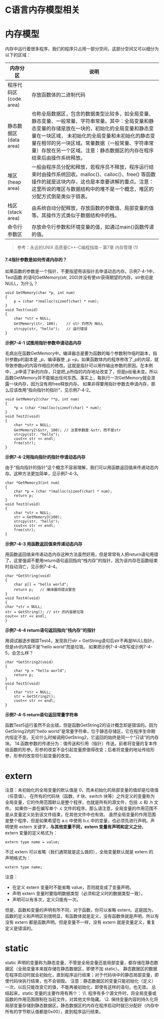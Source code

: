 # C语言内存模型相关

# 内存模型

内存中运行着很多程序，我们的程序只占用一部分空间，这部分空间又可以细分为以下的区域：

| 内存分区             | 说明                                       |
| ---------------- | ---------------------------------------- |
| 程序代码区(code area) | 存放函数体的二进制代码                              |
| 静态数据区(data area) | 也称全局数据区，包含的数据类型比较多，如全局变量、静态变量、一般常量、字符串常量。其中：全局变量和静态变量的存储是放在一块的，初始化的全局变量和静态变量在一块区域， 未初始化的全局变量和未初始化的静态变量在相邻的另一块区域。常量数据（一般常量、字符串常量）存放在另一个区域。注意：静态数据区的内存在程序结束后由操作系统释放。 |
| 堆区(heap area)    | 一般由程序员分配和释放，若程序员不释放，程序运行结束时由操作系统回收。malloc()、calloc()、free() 等函数操作的就是这块内存，这也是本章要讲解的重点。注意：这里所说的堆区与数据结构中的堆不是一个概念，堆区的分配方式倒是类似于链表。 |
| 栈区(stack area)   | 由系统自动分配释放，存放函数的参数值、局部变量的值等。其操作方式类似于数据结构中的栈。 |
| 命令行参数区           | 存放命令行参数和环境变量的值，如通过main()函数传递的值。          |

> 参考：永远的UNIX 高质量C++-C编程指南 – 第7章 内存管理 (1)

#### 7.4指针参数是如何传递内存的？

如果函数的参数是一个指针，不要指望用该指针去申请动态内存。示例7-4-1中，Test函数 
的语句GetMemory(str, 200)并没有使str获得期望的内存，str依旧是NULL，为什么？

```
void GetMemory(char *p, int num)
{
    p = (char *)malloc(sizeof(char) * num);
}
void Test(void)
{
    char *str = NULL;
    GetMemory(str, 100);    // str 仍然为 NULL
    strcpy(str, "hello");   // 运行错误
}
```

**示例7-4-1 试图用指针参数申请动态内存**

毛病出在函数GetMemory中。编译器总是要为函数的每个参数制作临时副本，指针参数p的副本是 _p，编译器使 _p =p。如果函数体内的程序修改了_p的内容，就导致参数p的内容作相应的修改。这就是指针可以用作输出参数的原因。在本例中，_p申请了新的内存，只是把_p所指的内存地址改变了，但是p丝毫未变。所以函数GetMemory并不能输出任何东西。事实上，每执行一次GetMemory就会泄露一块内存，因为没有用free释放内存。 
如果非得要用指针参数去申请内存，那么应该改用“指向指针的指针”，见示例7-4-2。

```
void GetMemory2(char **p, int num)
{
    *p = (char *)malloc(sizeof(char) * num);
}
void Test2(void)
{
    char *str = NULL;
    GetMemory2(&str, 100); // 注意参数是 &str，而不是str
    strcpy(str, "hello");  
    cout<< str << endl;
    free(str);
}
```

**示例7-4-2用指向指针的指针申请动态内存**

由于“指向指针的指针”这个概念不容易理解，我们可以用函数返回值来传递动态内存。这种方法更加简单，见示例7-4-3。

```
char *GetMemory3(int num)
{
    char *p = (char *)malloc(sizeof(char) * num);
    return p;
}
void Test3(void)
{
    char *str = NULL;
    str = GetMemory3(100);
    strcpy(str, "hello");
    cout<< str << endl;
    free(str);
}
```

**示例7-4-3 用函数返回值来传递动态内存**

用函数返回值来传递动态内存这种方法虽然好用，但是常常有人把return语句用错了。这里强调不要用return语句返回指向“栈内存”的指针，因为该内存在函数结束时自动消亡，见示例7-4-4。

```
char *GetString(void)
{
    char p[] = "hello world";
    return p;   // 编译器将提出警告
}
void Test4(void)
{
char *str = NULL;
str = GetString(); // str 的内容是垃圾
cout<< str << endl;
}
```

**示例7-4-4 return语句返回指向“栈内存”的指针**

用调试器逐步跟踪Test4，发现执行str = GetString语句后str不再是NULL指针，但是str的内容不是“hello world”而是垃圾。 
如果把示例7-4-4改写成示例7-4-5，会怎么样？

```
char *GetString2(void)
{
    char *p = "hello world";
    return p;
}
void Test5(void)
{
    char *str = NULL;
    str = GetString2();
    cout<< str << endl;
}
```

**示例7-4-5 return语句返回常量字符串**

函数Test5运行虽然不会出错，但是函数GetString2的设计概念却是错误的。因为GetString2内的“hello world”是常量字符串，位于静态存储区，它在程序生命期内恒定不变。无论什么时候调用GetString2，它返回的始终是同一个“只读”的内存块。 
14.函数参数的传递分为：值传送和引用（指针）传送。前者将变量的复本传给函数的形参，形参的改变不会引起变量原值得改变；后者将变量的地址传给形参，形参的改变将引起变量的改变。

# extern

注意：未初始化的全局变量的默认值是 0，而未初始化的局部变量的值却是垃圾值（任意值）。 
在所有的代码块（函数、if 块、switch 块等）之外定义的变量称为全局变量，它的作用范围默认是整个程序，也就是所有的源文件，包括 .c 和 .h 文件。 
如果你一直在编写单个 .c 文件的程序，那么请注意，全局变量的作用范围不是从变量定义处到该文件结束，在其他文件中也有效。 
虽然全局变量的作用范围是整个程序，但是如果希望在 a.c 中使用 b.c 中的变量，也必须先进行声明。声明使用 extern 关键字，**与其他变量不同，extern 变量有声明和定义之分**。 
extern 变量的定义格式为：

```
extern type name = value;
```

不过 extern 可以省略（我们通常就是这么做的），全局变量默认就是 extern 的. 
声明格式为：

```
extern type name;
```

注意：

- 在定义 extern 变量时不能省略 value，否则就变成了变量声明。
- 声明 extern 变量时要指明数据类型（必须和定义时的数据类型一致）。
- 声明可以有多次，定义只能有一次。

但是，函数和变量的声明有所不同，对于函数，你可以省略 extern。这是因为，函数的定义和声明区别很明显，有函数体就是定义，没有函数体就是声明，所以有没有 extern 都是函数声明。但是变量不一样，没有 extern 就是变量定义，重复定义是错误的。

# static

static 声明的变量称为静态变量，不管是全局变量还是局部变量，都存储在静态数据区（全局变量本来就存储在静态数据区，即使不加 static）。 
静态数据区的数据在程序启动时就会初始化，直到程序运行结束；对于代码块中的静态局部变量，即使代码块执行结束，也不会销毁。 
注意：静态数据区的变量只能初始化（定义）一次，以后只能改变它的值，不能再被初始化，即使有这样的语句，也无效。 
总结起来，static 变量的主要作用有两个： 
\1. 程序有多个源文件时，将全局变量或函数的作用范围限制在当前文件，对其他文件隐藏。 
\2. 保持变量内容的持久化将局部变量存储到静态数据区。静态数据区的内存在程序启动时就已分配好（内存中所有的字节默认值都是0x00），直到程序运行结束。